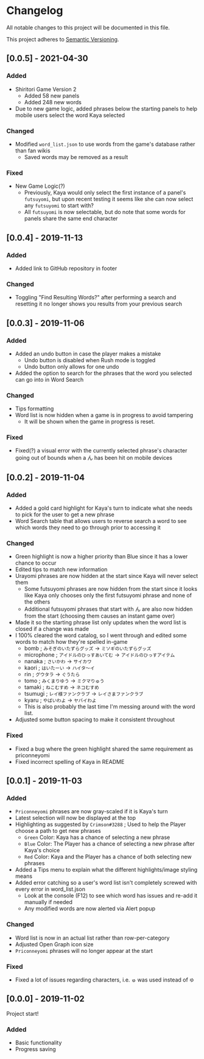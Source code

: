 # Changelog
All notable changes to this project will be documented in this file.

This project adheres to [Semantic Versioning](https://semver.org/spec/v2.0.0.html).

## [0.0.5] - 2021-04-30
### Added
- Shiritori Game Version 2
  - Added 58 new panels
  - Added 248 new words
- Due to new game logic, added phrases below the starting panels to help mobile users select the word Kaya selected
### Changed
- Modified `word_list.json` to use words from the game's database rather than fan wikis
  - Saved words may be removed as a result
### Fixed
- New Game Logic(?)
  - Previously, Kaya would only select the first instance of a panel's `futsuyomi`, but upon recent testing
    it seems like she can now select any `futsuyomi` to start with?
  - All `futsuyomi` is now selectable, but do note that some words for panels share the same end character

## [0.0.4] - 2019-11-13
### Added
- Added link to GitHub repository in footer
### Changed
- Toggling "Find Resulting Words?" after performing a search and resetting it no longer shows you results from your previous search

## [0.0.3] - 2019-11-06
### Added
- Added an undo button in case the player makes a mistake
  - Undo button is disabled when Rush mode is toggled
  - Undo button only allows for one undo
- Added the option to search for the phrases that the word you selected can go into in Word Search
### Changed
- Tips formatting
- Word list is now hidden when a game is in progress to avoid tampering
  - It will be shown when the game in progress is reset.
### Fixed
- Fixed(?) a visual error with the currently selected phrase's character going out of bounds when a ん has been hit on mobile devices

## [0.0.2] - 2019-11-04
### Added
- Added a gold card highlight for Kaya's turn to indicate what she needs to pick for the user to get a new phrase
- Word Search table that allows users to reverse search a word to see which words they need to go through prior to accessing it
### Changed
- Green highlight is now a higher priority than Blue since it has a lower chance to occur
- Edited tips to match new information
- Urayomi phrases are now hidden at the start since Kaya will never select them
  - Some futsuyomi phrases are now hidden from the start since it looks like Kaya only chooses only the first futsuyomi phrase and none of the others
  - Additional futsuyomi phrases that start with ん are also now hidden from the start (choosing them causes an instant game over)
- Made it so the starting phrase list only updates when the word list is closed if a change was made
- I 100% cleared the word catalog, so I went through and edited some words to match how they're spelled in-game
  - bomb ; `みそぎのいたずらグッズ` -> `ミソギのいたずらグッズ`
  - microphone ; `アイドルのひっすあいてむ` -> `アイドルのひっすアイテム`
  - nanaka ; `さいかわ` -> `サイカワ`
  - kaori ; `はいたーい` -> `ハイタ～イ`
  - rin ; `グウタラ` -> `ぐうたら`
  - tomo ; `みくまりゆう` -> `ミクマりゅう`
  - tamaki ; `ねこむすめ` -> `ネコむすめ`
  - tsumugi ; `レイ様ファンクラブ` -> `レイさまファンクラブ`
  - kyaru ; `やばいわよ` -> `ヤバイわよ`
  - This is also probably the last time I'm messing around with the word list.
- Adjusted some button spacing to make it consistent throughout
### Fixed
- Fixed a bug where the green highlight shared the same requirement as priconneyomi
- Fixed incorrect spelling of Kaya in README

## [0.0.1] - 2019-11-03
### Added
- `Priconneyomi` phrases are now gray-scaled if it is Kaya's turn
- Latest selection will now be displayed at the top
- Highlighting as suggested by `Crimson#3288` ; Used to help the Player choose a path to get new phrases
  - `Green` Color: Kaya has a chance of selecting a new phrase
  - `Blue` Color: The Player has a chance of selecting a new phrase after Kaya's choice
  - `Red` Color: Kaya and the Player has a chance of both selecting new phrases
- Added a Tips menu to explain what the different highlights/image styling means
- Added error catching so a user's word list isn't completely screwed with every error in word_list.json
  - Look at the console (F12) to see which word has issues and re-add it manually if needed
  - Any modified words are now alerted via Alert popup
### Changed
- Word list is now in an actual list rather than row-per-category
- Adjusted Open Graph icon size
- `Priconneyomi` phrases will no longer appear at the start
### Fixed
- Fixed a lot of issues regarding characters, i.e. `ゅ` was used instead of `ゆ`

## [0.0.0] - 2019-11-02
Project start!
### Added
- Basic functionality
- Progress saving